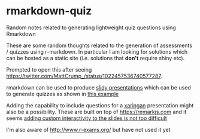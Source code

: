 # rmarkdown-quiz
Random notes related to generating lightweight quiz questions using Rmarkdown

These are some random thoughts related to the generation of assessments / quizzes using r-markdown.  In particular I am looking for solutions which can be hosted as a static site (i.e. solutions that **don't** require shiny etc).

Prompted to open this after seeing https://twitter.com/MattCrump_/status/1022457536740577287. 

rmarkdown can be used to produce [slidy presentations](https://bookdown.org/yihui/rmarkdown/slidy-presentation.html) which can be used to generate quizzes as shown in [this example](http://slidify.github.io/iquiz/)

Adding the capability to include questions for a [xaringan](https://bookdown.org/yihui/rmarkdown/xaringan.html) presentation might also be a possibility. These are built on top of https://remarkjs.com and it seems [adding custom interactivity to the slides is not too difficult](https://github.com/gnab/remark/issues/173)

I'm also aware of http://www.r-exams.org/ but have not used it yet

